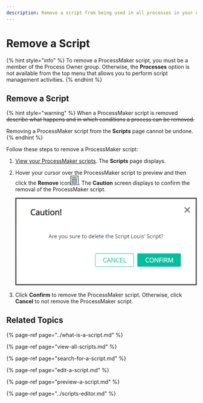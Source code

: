 ```yaml
---
description: Remove a script from being used in all processes in your organization.
---
```


# Remove a Script

{% hint style="info" %}
To remove a ProcessMaker script, you must be a member of the Process Owner group. Otherwise, the **Processes** option is not available from the top menu that allows you to perform script management activities.
{% endhint %}

## Remove a Script

{% hint style="warning" %}
When a ProcessMaker script is removed ~~describe what happens and in which conditions a process can be removed.~~

Removing a ProcessMaker script from the **Scripts** page cannot be undone.
{% endhint %}

Follow these steps to remove a ProcessMaker script:

1. [View your ProcessMaker scripts](view-all-scripts.md). The **Scripts** page displays.
2. Hover your cursor over the ProcessMaker script to preview and then click the **Remove** icon![](../../../.gitbook/assets/remove-icon.png). The **Caution** screen displays to confirm the removal of the ProcessMaker script.  

   ![](../../../.gitbook/assets/caution-script-removal-screen-processes.png)

3. Click **Confirm** to remove the ProcessMaker script. Otherwise, click **Cancel** to not remove the ProcessMaker script.

## Related Topics

{% page-ref page="../what-is-a-script.md" %}

{% page-ref page="view-all-scripts.md" %}

{% page-ref page="search-for-a-script.md" %}

{% page-ref page="edit-a-script.md" %}

{% page-ref page="preview-a-script.md" %}

{% page-ref page="../scripts-editor.md" %}

